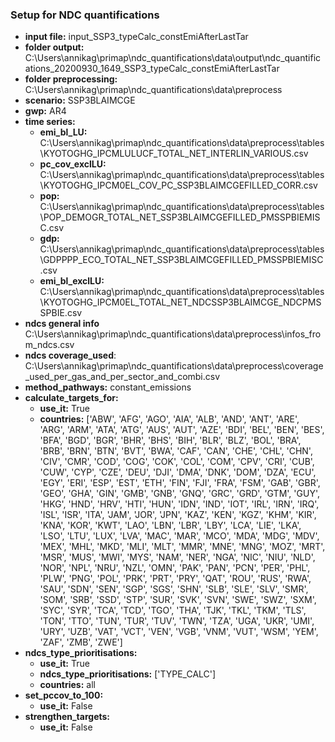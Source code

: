 ### Setup for NDC quantifications
- **input file:** input_SSP3_typeCalc_constEmiAfterLastTar
- **folder output:** C:\Users\annikag\primap\ndc_quantifications\data\output\ndc_quantifications_20200930_1649_SSP3_typeCalc_constEmiAfterLastTar
- **folder preprocessing:** C:\Users\annikag\primap\ndc_quantifications\data\preprocess
- **scenario:** SSP3BLAIMCGE
- **gwp:** AR4
- **time series:**
  - **emi_bl_LU:** C:\Users\annikag\primap\ndc_quantifications\data\preprocess\tables\KYOTOGHG_IPCMLULUCF_TOTAL_NET_INTERLIN_VARIOUS.csv
  - **pc_cov_exclLU:** C:\Users\annikag\primap\ndc_quantifications\data\preprocess\tables\KYOTOGHG_IPCM0EL_COV_PC_SSP3BLAIMCGEFILLED_CORR.csv
  - **pop:** C:\Users\annikag\primap\ndc_quantifications\data\preprocess\tables\POP_DEMOGR_TOTAL_NET_SSP3BLAIMCGEFILLED_PMSSPBIEMISC.csv
  - **gdp:** C:\Users\annikag\primap\ndc_quantifications\data\preprocess\tables\GDPPPP_ECO_TOTAL_NET_SSP3BLAIMCGEFILLED_PMSSPBIEMISC.csv
  - **emi_bl_exclLU:** C:\Users\annikag\primap\ndc_quantifications\data\preprocess\tables\KYOTOGHG_IPCM0EL_TOTAL_NET_NDCSSP3BLAIMCGE_NDCPMSSPBIE.csv
- **ndcs general info** C:\Users\annikag\primap\ndc_quantifications\data\preprocess\infos_from_ndcs.csv
- **ndcs coverage_used**: C:\Users\annikag\primap\ndc_quantifications\data\preprocess\coverage_used_per_gas_and_per_sector_and_combi.csv
- **method_pathways:** constant_emissions
- **calculate_targets_for:**
  - **use_it:** True
  - **countries:** ['ABW', 'AFG', 'AGO', 'AIA', 'ALB', 'AND', 'ANT', 'ARE', 'ARG', 'ARM', 'ATA', 'ATG', 'AUS', 'AUT', 'AZE', 'BDI', 'BEL', 'BEN', 'BES', 'BFA', 'BGD', 'BGR', 'BHR', 'BHS', 'BIH', 'BLR', 'BLZ', 'BOL', 'BRA', 'BRB', 'BRN', 'BTN', 'BVT', 'BWA', 'CAF', 'CAN', 'CHE', 'CHL', 'CHN', 'CIV', 'CMR', 'COD', 'COG', 'COK', 'COL', 'COM', 'CPV', 'CRI', 'CUB', 'CUW', 'CYP', 'CZE', 'DEU', 'DJI', 'DMA', 'DNK', 'DOM', 'DZA', 'ECU', 'EGY', 'ERI', 'ESP', 'EST', 'ETH', 'FIN', 'FJI', 'FRA', 'FSM', 'GAB', 'GBR', 'GEO', 'GHA', 'GIN', 'GMB', 'GNB', 'GNQ', 'GRC', 'GRD', 'GTM', 'GUY', 'HKG', 'HND', 'HRV', 'HTI', 'HUN', 'IDN', 'IND', 'IOT', 'IRL', 'IRN', 'IRQ', 'ISL', 'ISR', 'ITA', 'JAM', 'JOR', 'JPN', 'KAZ', 'KEN', 'KGZ', 'KHM', 'KIR', 'KNA', 'KOR', 'KWT', 'LAO', 'LBN', 'LBR', 'LBY', 'LCA', 'LIE', 'LKA', 'LSO', 'LTU', 'LUX', 'LVA', 'MAC', 'MAR', 'MCO', 'MDA', 'MDG', 'MDV', 'MEX', 'MHL', 'MKD', 'MLI', 'MLT', 'MMR', 'MNE', 'MNG', 'MOZ', 'MRT', 'MSR', 'MUS', 'MWI', 'MYS', 'NAM', 'NER', 'NGA', 'NIC', 'NIU', 'NLD', 'NOR', 'NPL', 'NRU', 'NZL', 'OMN', 'PAK', 'PAN', 'PCN', 'PER', 'PHL', 'PLW', 'PNG', 'POL', 'PRK', 'PRT', 'PRY', 'QAT', 'ROU', 'RUS', 'RWA', 'SAU', 'SDN', 'SEN', 'SGP', 'SGS', 'SHN', 'SLB', 'SLE', 'SLV', 'SMR', 'SOM', 'SRB', 'SSD', 'STP', 'SUR', 'SVK', 'SVN', 'SWE', 'SWZ', 'SXM', 'SYC', 'SYR', 'TCA', 'TCD', 'TGO', 'THA', 'TJK', 'TKL', 'TKM', 'TLS', 'TON', 'TTO', 'TUN', 'TUR', 'TUV', 'TWN', 'TZA', 'UGA', 'UKR', 'UMI', 'URY', 'UZB', 'VAT', 'VCT', 'VEN', 'VGB', 'VNM', 'VUT', 'WSM', 'YEM', 'ZAF', 'ZMB', 'ZWE']
- **ndcs_type_prioritisations:**
  - **use_it:** True
  - **ndcs_type_prioritisations:** ['TYPE_CALC']
  - **countries:** all
- **set_pccov_to_100:**
  - **use_it:** False
- **strengthen_targets:**
  - **use_it:** False
